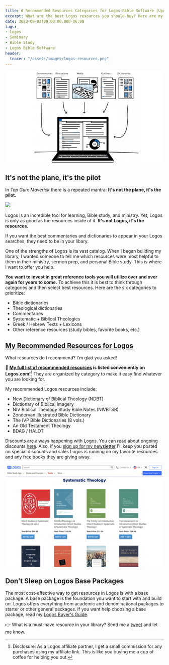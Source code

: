 ```yaml
---
title: 6 Recommended Resources Categories for Logos Bible Software [Updated] 
excerpt: What are the best Logos resources you should buy? Here are my recommendations.
date: 2023-09-03T09:00:00.000-06:00
tags:
- Logos
- Seminary
- Bible Study
- Logos Bible Software
header:
  teaser: "/assets/images/logos-resources.png"
---
```

![](/assets/images/IMG_0920.jpeg) 

## It's not the plane, it's the pilot
In _Top Gun: Maverick_ there is a repeated mantra: **It's not the plane, it's the pilot.**

![](/assets/images/Rooster-top-gun-plane-pilot.GIF)

Logos is an incredible tool for learning, Bible study, and ministry. Yet, Logos is only as good as the resources inside of it. **It's not Logos, it's the resources.**

If you want the best commentaries and dictionaries to appear in your Logos searches, they need to be in your libary. 

One of the strengths of Logos is its vast catalog. When I began building my library, I wanted someone to tell me which resources were most helpful to them in their ministry, sermon prep, and personal Bible study. This is where I want to offer you help.

**You want to invest in great reference tools you will utilize over and over again for years to come.** To achieve this it is best to think through categories and then select best resources. Here are the six categories to prioritize:

* Bible dictionaries
* Theological dictionaries
* Commentaries
* Systematic + Biblical Theologies
* Greek / Hebrew Texts + Lexicons
* Other reference resources (study bibles, favorite books, etc.)

## [My Recommended Resources for Logos](https://partner.logosbible.com/click.track?CID=453900&AFID=467957&nonencodedurl=https://www.logos.com/nickstapleton)
What resources do I recommend? I'm glad you asked!

🙌 **[My full list of recommended resources](https://partner.logosbible.com/click.track?CID=453900&AFID=467957&nonencodedurl=https://www.logos.com/nickstapleton) is listed conveniently on Logos.com!**[^1] They are organized by category to make it easy find whatever you are looking for.

My recommended Logos resources include:
- New Dictionary of Biblical Theology (NDBT)
- Dictionary of Biblical Imagery
- NIV Biblical Theology Study Bible Notes (NIVBTSB)
- Zondervan Illustrated Bible Dictionary
- The IVP Bible Dictionaries (8 vols.)
- An Old Testament Theology
- BDAG / HALOT

Discounts are always happening with Logos. You can read about ongoing discounts [here](https://nickstapleton.me/logos-discounts/). Also, if you [sign up for my newsletter](https://nickstapleton.ck.page) I'll keep you posted on special discounts and sales Logos is running on my favorite resources and any free books they are giving away.

[![](/assets/images/IMG_0901.jpeg)](https://partner.logosbible.com/click.track?CID=453900&AFID=467957&nonencodedurl=https://www.logos.com/nickstapleton)

[^1]: Disclosure: As a Logos affiliate partner, I get a small commission for any purchases using my affiliate link. This is like you buying me a cup of coffee for helping you out.

## Don't Sleep on Logos Base Packages
The most cost-effective way to get resources in Logos is with a base package. A base package is the foundation you want to start with and build on. Logos offers everything from academic and denominational packages to starter or other general packages. If you want help choosing a base package, read my [Logos Buyer's Guide](https://www.nickstapleton.me/logos-buyers-guide/).

👉 What is a must-have resource in your library? Send me a [tweet](http://www.twitter.com/nickstapleton) and let me know.

<script async data-uid="e75da6f296" src="https://nickstapleton.ck.page/e75da6f296/index.js"></script>

